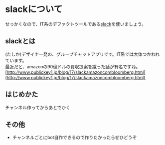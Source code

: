 # slackについて
せっかくなので、IT系のデファクトツールである[slack](https://slack.com/)を使いましょう。

## slackとは
(たしか)デザイナー発の、グループチャットアプリです。IT系では大体つかわれています。  
最近だと、amazonの90億ドルの買収提案を蹴った話が有名ですね。[http://www.publickey1.jp/blog/17/slackamazoncombloomberg.html](http://www.publickey1.jp/blog/17/slackamazoncombloomberg.html)

## はじめかた
チャンネル作ってからあとでかく

## その他
- チャンネルごとにbot自作できるので作りたかったらぜひどうぞ
